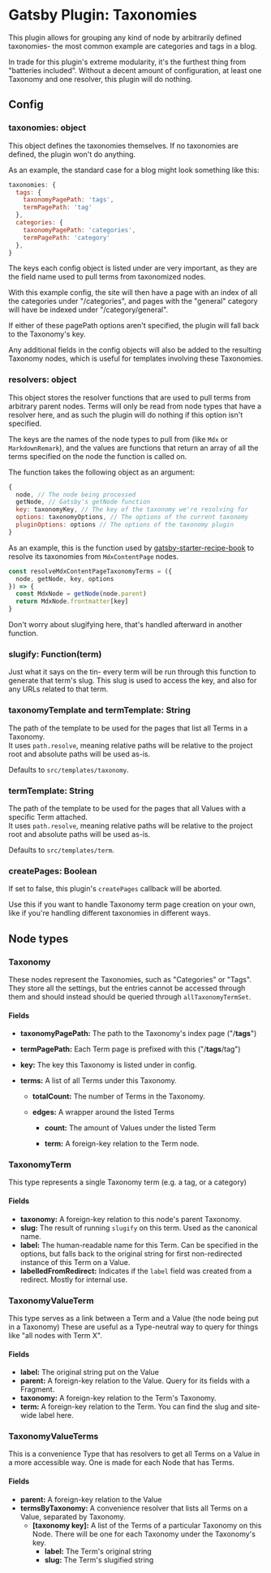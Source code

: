 # Gatsby Plugin: Taxonomies

This plugin allows for grouping any kind of node by arbitrarily defined
taxonomies- the most common example are categories and tags in a blog.

In trade for this plugin's extreme modularity, it's the furthest thing from
"batteries included". Without a decent amount of configuration, at least one
Taxonomy and one resolver, this plugin will do nothing.

## Config

### taxonomies: object

This object defines the taxonomies themselves. If no taxonomies are defined, the
plugin won't do anything.

As an example, the standard case for a blog might look something like this:

``` javascript
taxonomies: {
  tags: {
    taxonomyPagePath: 'tags',
    termPagePath: 'tag'
  },
  categories: {
    taxonomyPagePath: 'categories',
    termPagePath: 'category'
  },
}
```

The keys each config object is listed under are very important, as they are the
field name used to pull terms from taxonomized nodes.

With this example config, the site will then have a page with an index of all
the categories under "/categories", and pages with the "general" category will
have be indexed under "/category/general".

If either of these pagePath options aren't specified, the plugin will fall back
to the Taxonomy's key.

Any additional fields in the config objects will also be added to the resulting
Taxonomy nodes, which is useful for templates involving these Taxonomies.

### resolvers: object

This object stores the resolver functions that are used to pull terms from
arbitrary parent nodes. Terms will only be read from node types that have a
resolver here, and as such the plugin will do nothing if this option isn't
specified.

The keys are the names of the node types to pull from (like `Mdx` or
`MarkdownRemark`), and the values are functions that return an array of all the
terms specified on the node the function is called on.

The function takes the following object as an argument:

```javascript
{
  node, // The node being processed
  getNode, // Gatsby's getNode function
  key: taxonomyKey, // The key of the taxonomy we're resolving for
  options: taxonomyOptions, // The options of the current taxonomy
  pluginOptions: options // The options of the taxonomy plugin
}
```

As an example, this is the function used by [gatsby-starter-recipe-book](https://github.com/rogermparent/gatsby-starter-recipe-book) to resolve its taxonomies from `MdxContentPage` nodes.

``` javascript
const resolveMdxContentPageTaxonomyTerms = ({
  node, getNode, key, options
}) => {
  const MdxNode = getNode(node.parent)
  return MdxNode.frontmatter[key]
}
```

Don't worry about slugifying here, that's handled afterward in another function.

### slugify: Function(term)

Just what it says on the tin- every term will be run through this function to 
generate that term's slug. This slug is used to access the key, and also for 
any URLs related to that term.

### taxonomyTemplate and termTemplate: String

The path of the template to be used for the pages that list all Terms in a Taxonomy.  
It uses `path.resolve`, meaning relative paths will be relative to the project 
root and absolute paths will be used as-is.

Defaults to `src/templates/taxonomy`.

### termTemplate: String

The path of the template to be used for the pages that all Values with a specific Term attached.  
It uses `path.resolve`, meaning relative paths will be relative to the project 
root and absolute paths will be used as-is.

Defaults to `src/templates/term`.

### createPages: Boolean

If set to false, this plugin's `createPages` callback will be aborted.

Use this if you want to handle Taxonomy term page creation on your own, like if
you're handling different taxonomies in different ways.

## Node types

### Taxonomy

These nodes represent the Taxonomies, such as "Categories" or "Tags". They store
all the settings, but the entries cannot be accessed through them and should
instead should be queried through `allTaxonomyTermSet`.

#### Fields

- **taxonomyPagePath:** The path to the Taxonomy's index page ("/**tags**")

- **termPagePath:** Each Term page is prefixed with this ("/**tags**/tag")

- **key:** The key this Taxonomy is listed under in config.

- **terms:** A list of all Terms under this Taxonomy.

  - **totalCount:** The number of Terms in the Taxonomy.

  - **edges:** A wrapper around the listed Terms

    - **count:** The amount of Values under the listed Term

    - **term:** A foreign-key relation to the Term node.

### TaxonomyTerm

This type represents a single Taxonomy term (e.g. a tag, or a category)

#### Fields

- **taxonomy:** A foreign-key relation to this node's parent Taxonomy.
- **slug:** The result of running `slugify` on this term. Used as the canonical name.
- **label:** The human-readable name for this Term. Can be specified in the options, but falls back to the original string for first non-redirected instance of this Term on a Value.
- **labelledFromRedirect:** Indicates if the `label` field was created from a redirect. Mostly for internal use.

### TaxonomyValueTerm

This type serves as a link between a Term and a Value (the node being put in a Taxonomy)
These are useful as a Type-neutral way to query for things like "all nodes with Term X".

#### Fields

- **label:** The original string put on the Value
- **parent:** A foreign-key relation to the Value. Query for its fields with a Fragment.
- **taxonomy:** A foreign-key relation to the Term's Taxonomy.
- **term:** A foreign-key relation to the Term. You can find the slug and site-wide label here.

### TaxonomyValueTerms

This is a convenience Type that has resolvers to get all Terms on a Value in a
more accessible way. One is made for each Node that has Terms.

#### Fields

- **parent:** A foreign-key relation to the Value
- **termsByTaxonomy:** A convenience resolver that lists all Terms on a Value, separated by Taxonomy.
  - **[taxonomy key]:** A list of the Terms of a particular Taxonomy on this Node. There will be one for each Taxonomy under the Taxonomy's key.
    - **label:** The Term's original string
    - **slug:** The Term's slugified string
